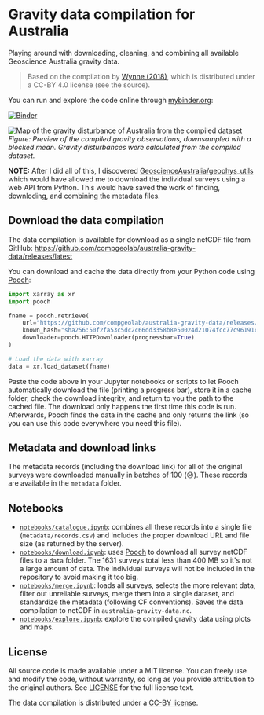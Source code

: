 # Gravity data compilation for Australia

Playing around with downloading, cleaning, and combining all available
Geoscience Australia gravity data.

> Based on the compilation by [Wynne (2018)](https://doi.org/10.26186/5c1987fa17078),
> which is distributed under a CC-BY 4.0 license (see the source).

You can run and explore the code online through [mybinder.org](https://mybinder.org):

[![Binder](https://mybinder.org/badge_logo.svg)](https://mybinder.org/v2/gh/compgeolab/australia-gravity-data/main)


![Map of the gravity disturbance of Australia from the compiled dataset](australia-ground-gravity.png)
*Figure: Preview of the compiled gravity observations, downsampled 
with a blocked mean. Gravity disturbances were calculated from the 
compiled dataset.*

**NOTE:** After I did all of this, I discovered
[GeoscienceAustralia/geophys_utils](https://github.com/GeoscienceAustralia/geophys_utils)
which would have allowed me to download the individual surveys using a web API from Python.
This would have saved the work of finding, downloding, and combining the metadata files.

## Download the data compilation

The data compilation is available for download as a single netCDF file
from GitHub: https://github.com/compgeolab/australia-gravity-data/releases/latest

You can download and cache the data directly from your Python code using
[Pooch](https://www.fatiando.org/pooch/latest/):

```python
import xarray as xr
import pooch

fname = pooch.retrieve(
    url="https://github.com/compgeolab/australia-gravity-data/releases/download/v1.0/australia-ground-gravity.nc",
    known_hash="sha256:50f2fa53c5dc2c66dd3358b8e50024d21074fcc77c96191c549a10a37075bc7e",
    downloader=pooch.HTTPDownloader(progressbar=True)
)

# Load the data with xarray
data = xr.load_dataset(fname)
```

Paste the code above in your Jupyter notebooks or scripts to let Pooch 
automatically download the file (printing a progress bar), store it in a cache
folder, check the download integrity, and return to you the path to the cached
file. The download only happens the first time this code is run. Afterwards,
Pooch finds the data in the cache and only returns the link (so you can use
this code everywhere you need this file).

## Metadata and download links

The metadata records (including the download link) for all of the 
original surveys were downloaded manually in batches of 100 
(:disappointed:). 
These records are available in the `metadata` folder.

## Notebooks

* [`notebooks/catalogue.ipynb`](https://nbviewer.jupyter.org/github/compgeolab/australia-gravity-data/blob/main/notebooks/catalogue.ipynb):
  combines all these records into a single file
  (`metadata/records.csv`) and includes the proper download URL and file size
  (as returned by the server).
* [`notebooks/download.ipynb`](https://nbviewer.jupyter.org/github/compgeolab/australia-gravity-data/blob/main/notebooks/download.ipynb):
  uses [Pooch](https://www.fatiando.org/pooch/latest/)
  to download all survey netCDF files to a `data` folder. The 1631 surveys total
  less than 400 MB so it's not a large amount of data. The individual surveys
  will not be included in the repository to avoid making it too big.
* [`notebooks/merge.ipynb`](https://nbviewer.jupyter.org/github/compgeolab/australia-gravity-data/blob/main/notebooks/merge.ipynb):
  loads all surveys, selects the more relevant data, filter out unreliable surveys,
  merge them into a single dataset, and standardize the metadata (following CF
  conventions). Saves the data compilation to netCDF in `australia-gravity-data.nc`.
* [`notebooks/explore.ipynb`](https://nbviewer.jupyter.org/github/compgeolab/australia-gravity-data/blob/main/notebooks/explore.ipynb):
  explore the compiled gravity data using plots and maps.

## License

All source code is made available under a MIT license.
You can freely use and modify the code, without warranty,
so long as you provide attribution to the original authors.
See [LICENSE](LICENSE) for the full license text.

The data compilation is distributed under a [CC-BY license](https://creativecommons.org/licenses/by/4.0/).
